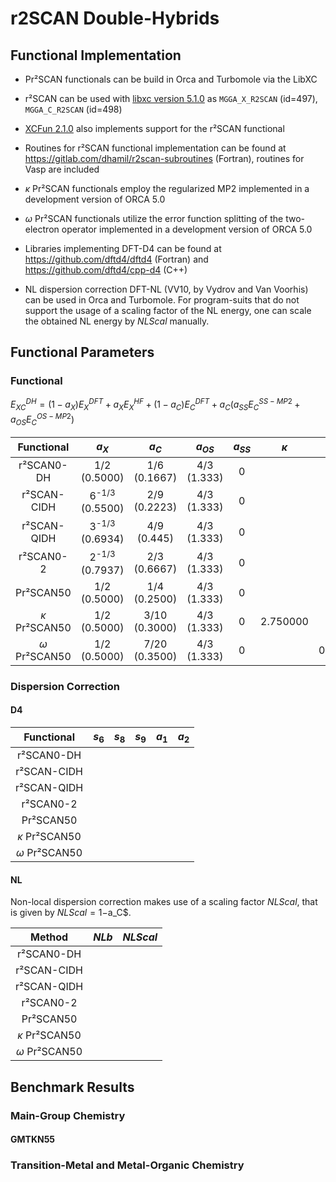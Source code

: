 # r2SCAN Double-Hybrids

## Functional Implementation

- Pr²SCAN functionals can be build in Orca and Turbomole via the LibXC
- r²SCAN can be used with [libxc version 5.1.0](https://www.tddft.org/programs/libxc/changes/#510---2021-01-19) as `MGGA_X_R2SCAN` (id=497), `MGGA_C_R2SCAN` (id=498)
- [XCFun 2.1.0](https://github.com/dftlibs/xcfun/releases/tag/v2.1.0) also implements support for the r²SCAN functional
- Routines for r²SCAN functional implementation can be found at https://gitlab.com/dhamil/r2scan-subroutines (Fortran), routines for Vasp are included

- $\kappa$ Pr²SCAN functionals employ the regularized MP2 implemented in a development version of ORCA 5.0
- $\omega$ Pr²SCAN functionals utilize the error function splitting of the two-electron operator implemented in a development version of ORCA 5.0

- Libraries implementing DFT-D4 can be found at https://github.com/dftd4/dftd4 (Fortran) and https://github.com/dftd4/cpp-d4 (C++)
- NL dispersion correction DFT-NL (VV10, by Vydrov and Van Voorhis) can be used in Orca and Turbomole. For program-suits that do not support the usage of a scaling factor of the NL energy, one can scale the obtained NL energy by $NLScal$ manually.

## Functional Parameters

### Functional

$E_{XC}^{DH} = (1-a_{X})E_{X}^{DFT} + a_{X}E_{X}^{HF} + (1-a_{C})E_{C}^{DFT} + a_{C}(a_{SS}E_{C}^{SS-MP2}+a_{OS}E_{C}^{OS-MP2})$

| Functional | $a_X$ | $a_C$ | $a_{OS}$ | $a_{SS}$ | $\kappa$ | $\omega$ | 
| :---: | :---: | :---: | :---: | :---: | :---: | :---: |
|r²SCAN0-DH	|	1/2	<br>(0.5000)	|	1/6 <br>(0.1667) |	4/3 <br>(1.333)	|	0	|  |  |
|r²SCAN-CIDH	|	6<sup>-1/3</sup>	<br>(0.5500)	|	2/9 <br>(0.2223) |	4/3	 <br>(1.333)|	0	|  |  |
|r²SCAN-QIDH	|	3<sup>-1/3</sup>	<br>(0.6934)	|	4/9 <br>(0.445) |	4/3 <br>(1.333)	|	0	|  |  |
|r²SCAN0-2	|	2<sup>-1/3</sup>	<br>(0.7937)	|	2/3 <br>(0.6667) |	4/3 <br>(1.333)	|	0	|  |  |
|Pr²SCAN50	|	1/2	<br>(0.5000)	|	1/4 <br>(0.2500)	|	4/3 <br>(1.333)	|	0	|  |  |
|$\kappa$ Pr²SCAN50	|	1/2	<br>(0.5000)	|	3/10 <br>(0.3000)	|	4/3 <br>(1.333)	|	0	| 2.750000 |  |
|$\omega$ Pr²SCAN50	|	1/2	<br>(0.5000)	|	7/20 <br>(0.3500)	|	4/3 <br>(1.333)	|	0	|  | 0.214013 |

### Dispersion Correction

#### D4
| Functional | $s_6$ | $s_8$ | $s_9$ | $a_1$ | $a_2$ |
| :---: | :---: | :---: | :---: | :---: | :---: |
|r²SCAN0-DH	|  |  |  |  |  |
|r²SCAN-CIDH	|  |  |  |  |  |
|r²SCAN-QIDH	|  |  |  |  |  |
|r²SCAN0-2	|  |  |  |  |  | |
|Pr²SCAN50	|  |  |  |  |  |
|$\kappa$ Pr²SCAN50	|  |  |  |  |  |
|$\omega$ Pr²SCAN50	|  |  |  |  |  |

#### NL
Non-local dispersion correction makes use of a scaling factor $NLScal$, that is given by $NLScal=1-$a_C$.

| Method | $NLb$ | $NLScal$ |
| :---: | :---: | :---: |
|r²SCAN0-DH	|  |	 |
|r²SCAN-CIDH	|  |	 |
|r²SCAN-QIDH	|  |	 |
|r²SCAN0-2	|  |	 |
|Pr²SCAN50	|  |	 |
|$\kappa$ Pr²SCAN50	|  |	 |
|$\omega$ Pr²SCAN50	|  |	 |


## Benchmark Results

### Main-Group Chemistry

#### GMTKN55

### Transition-Metal and Metal-Organic Chemistry
